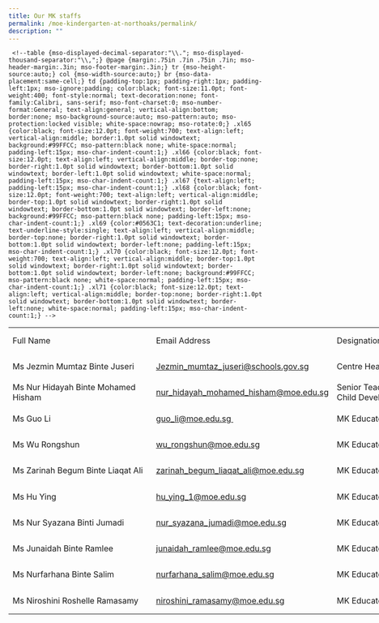 ```yaml
---
title: Our MK staffs
permalink: /moe-kindergarten-at-northoaks/permalink/
description: ""
---
```

     <!--table {mso-displayed-decimal-separator:"\\."; mso-displayed-thousand-separator:"\\,";} @page {margin:.75in .7in .75in .7in; mso-header-margin:.3in; mso-footer-margin:.3in;} tr {mso-height-source:auto;} col {mso-width-source:auto;} br {mso-data-placement:same-cell;} td {padding-top:1px; padding-right:1px; padding-left:1px; mso-ignore:padding; color:black; font-size:11.0pt; font-weight:400; font-style:normal; text-decoration:none; font-family:Calibri, sans-serif; mso-font-charset:0; mso-number-format:General; text-align:general; vertical-align:bottom; border:none; mso-background-source:auto; mso-pattern:auto; mso-protection:locked visible; white-space:nowrap; mso-rotate:0;} .xl65 {color:black; font-size:12.0pt; font-weight:700; text-align:left; vertical-align:middle; border:1.0pt solid windowtext; background:#99FFCC; mso-pattern:black none; white-space:normal; padding-left:15px; mso-char-indent-count:1;} .xl66 {color:black; font-size:12.0pt; text-align:left; vertical-align:middle; border-top:none; border-right:1.0pt solid windowtext; border-bottom:1.0pt solid windowtext; border-left:1.0pt solid windowtext; white-space:normal; padding-left:15px; mso-char-indent-count:1;} .xl67 {text-align:left; padding-left:15px; mso-char-indent-count:1;} .xl68 {color:black; font-size:12.0pt; font-weight:700; text-align:left; vertical-align:middle; border-top:1.0pt solid windowtext; border-right:1.0pt solid windowtext; border-bottom:1.0pt solid windowtext; border-left:none; background:#99FFCC; mso-pattern:black none; padding-left:15px; mso-char-indent-count:1;} .xl69 {color:#0563C1; text-decoration:underline; text-underline-style:single; text-align:left; vertical-align:middle; border-top:none; border-right:1.0pt solid windowtext; border-bottom:1.0pt solid windowtext; border-left:none; padding-left:15px; mso-char-indent-count:1;} .xl70 {color:black; font-size:12.0pt; font-weight:700; text-align:left; vertical-align:middle; border-top:1.0pt solid windowtext; border-right:1.0pt solid windowtext; border-bottom:1.0pt solid windowtext; border-left:none; background:#99FFCC; mso-pattern:black none; white-space:normal; padding-left:15px; mso-char-indent-count:1;} .xl71 {color:black; font-size:12.0pt; text-align:left; vertical-align:middle; border-top:none; border-right:1.0pt solid windowtext; border-bottom:1.0pt solid windowtext; border-left:none; white-space:normal; padding-left:15px; mso-char-indent-count:1;} -->

<table style="border-collapse:
 collapse;width:619pt" width="825" cellspacing="0" cellpadding="0" border="0"><colgroup><col style="mso-width-source:userset;mso-width-alt:10845;width:233pt" width="311"> <col style="mso-width-source:userset;mso-width-alt:11496;width:247pt" width="329"> <col style="mso-width-source:userset;mso-width-alt:6469;width:139pt" width="185"></colgroup><tbody><tr style="mso-height-source:userset;height:38.5pt;mso-yfti-firstrow:
  yes;mso-yfti-irow:0" height="51"><td style="height:38.5pt;width:233pt" width="311" class="xl65" height="51"><span style="mso-ligatures:none">Full Name</span></td><td style="width:247pt" width="329" class="xl68"><span style="mso-ligatures:none">Email Address</span></td><td style="width:139pt" width="185" class="xl70"><span style="mso-ligatures:none">Designation</span></td></tr><tr style="mso-height-source:userset;height:38.5pt;mso-yfti-irow:
  1" height="51"><td style="height:38.5pt;width:233pt" width="311" class="xl66" height="51"><span style="mso-ligatures:none">Ms Jezmin Mumtaz Binte Juseri</span></td><td class="xl69"><span style="mso-ligatures:none"><a href="mailto:Jezmin_mumtaz_juseri@schools.gov.sg">Jezmin_mumtaz_juseri@schools.gov.sg</a></span></td><td style="width:139pt" width="185" class="xl71"><span style="mso-ligatures:none">Centre Head</span></td></tr><tr style="mso-height-source:userset;height:38.5pt;mso-yfti-irow:
  2" height="51"><td style="height:38.5pt;width:233pt" width="311" class="xl66" height="51"><span style="mso-ligatures:none">Ms Nur Hidayah Binte Mohamed Hisham</span></td><td class="xl69"><span style="mso-ligatures:none"><a href="mailto:nur_hidayah_mohamed_hisham@moe.edu.sg">nur_hidayah_mohamed_hisham@moe.edu.sg</a></span></td><td style="width:139pt" width="185" class="xl71"><span style="mso-ligatures:none">Senior Teacher - Child Development</span></td></tr><tr style="mso-height-source:userset;height:38.5pt;mso-yfti-irow:
  3" height="51"><td style="height:38.5pt;width:233pt" width="311" class="xl66" height="51"><span style="mso-ligatures:none">Ms Guo Li</span></td><td class="xl69"><span style="mso-ligatures:none"><a href="mailto:guo_li@moe.edu.sg">guo_li@moe.edu.sg<span style="mso-spacerun:yes">&nbsp;</span></a></span></td><td style="width:139pt" width="185" class="xl71"><span style="mso-ligatures:none">MK Educator (MTL)</span></td></tr><tr style="mso-height-source:userset;height:38.5pt;mso-yfti-irow:
  4" height="51"><td style="height:38.5pt;width:233pt" width="311" class="xl66" height="51"><span style="mso-ligatures:none">Ms Wu Rongshun</span></td><td class="xl69"><span style="mso-ligatures:none"><a href="mailto:wu_rongshun@moe.edu.sg">wu_rongshun@moe.edu.sg</a></span></td><td style="width:139pt" width="185" class="xl71"><span style="mso-ligatures:none">MK Educator (MTL)</span></td></tr><tr style="mso-height-source:userset;height:38.5pt;mso-yfti-irow:
  5" height="51"><td style="height:38.5pt;width:233pt" width="311" class="xl66" height="51"><span style="mso-ligatures:none">Ms Zarinah Begum Binte Liaqat Ali</span></td><td class="xl69"><span style="mso-ligatures:none"><a href="mailto:zarinah_begum_liaqat_ali@moe.edu.sg">zarinah_begum_liaqat_ali@moe.edu.sg</a></span></td><td style="width:139pt" width="185" class="xl71"><span style="mso-ligatures:none">MK Educator (MTL)</span></td></tr><tr style="mso-height-source:userset;height:38.5pt;mso-yfti-irow:
  6" height="51"><td style="height:38.5pt;width:233pt" width="311" class="xl66" height="51"><span style="mso-ligatures:none">Ms Hu Ying</span></td><td class="xl69"><span style="mso-ligatures:none"><a href="mailto:hu_ying_1@moe.edu.sg">hu_ying_1@moe.edu.sg</a></span></td><td style="width:139pt" width="185" class="xl71"><span style="mso-ligatures:none">MK Educator (MTL)</span></td></tr><tr style="mso-height-source:userset;height:38.5pt;mso-yfti-irow:
  7" height="51"><td style="height:38.5pt;width:233pt" width="311" class="xl66" height="51"><span style="mso-ligatures:none">Ms Nur Syazana Binti Jumadi</span></td><td class="xl69"><span style="mso-ligatures:none"><a href="mailto:nur_syazana_jumadi@moe.edu.sg">nur_syazana_jumadi@moe.edu.sg</a></span></td><td style="width:139pt" width="185" class="xl71"><span style="mso-ligatures:none">MK Educator (EL)</span></td></tr><tr style="mso-height-source:userset;height:38.5pt;mso-yfti-irow:
  8" height="51"><td style="height:38.5pt;width:233pt" width="311" class="xl66" height="51"><span style="mso-ligatures:none">Ms Junaidah Binte Ramlee</span></td><td class="xl69"><span style="mso-ligatures:none"><a href="mailto:junaidah_ramlee@moe.edu.sg">junaidah_ramlee@moe.edu.sg</a></span></td><td style="width:139pt" width="185" class="xl71"><span style="mso-ligatures:none">MK Educator (EL)</span></td></tr><tr style="mso-height-source:userset;height:38.5pt;mso-yfti-irow:
  9" height="51"><td style="height:38.5pt;width:233pt" width="311" class="xl66" height="51"><span style="mso-ligatures:none">Ms Nurfarhana Binte Salim</span></td><td class="xl69"><span style="mso-ligatures:none"><a href="mailto:nurfarhana_salim@moe.edu.sg">nurfarhana_salim@moe.edu.sg</a></span></td><td style="width:139pt" width="185" class="xl71"><span style="mso-ligatures:none">MK Educator (EL)</span></td></tr><tr style="mso-height-source:userset;height:38.5pt;mso-yfti-irow:
  10;mso-yfti-lastrow:yes" height="51"><td style="height:38.5pt;width:233pt" width="311" class="xl66" height="51"><span style="mso-ligatures:none">Ms Niroshini Roshelle Ramasamy<span style="mso-spacerun:yes">&nbsp;</span></span></td><td class="xl69"><span style="mso-ligatures:none"><a href="mailto:niroshini_ramasamy@moe.edu.sg">niroshini_ramasamy@moe.edu.sg</a></span></td><td style="width:139pt" width="185" class="xl71"><span style="mso-ligatures:none">MK Educator (EL)</span></td></tr></tbody></table>
